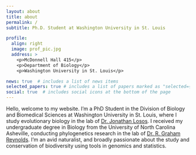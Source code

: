 ```yaml
---
layout: about
title: about
permalink: /
subtitle: Ph.D. Student at Washington University in St. Louis

profile:
  align: right
  image: prof_pic.jpg
  address: >
    <p>McDonnell Hall 415</p>
    <p>Department of Biology</p>
    <p>Washington University in St. Louis</p>

news: true  # includes a list of news items
selected_papers: true # includes a list of papers marked as "selected={true}"
social: true  # includes social icons at the bottom of the page
---
```


Hello, welcome to my website. I’m a PhD Student in the Division of Biology and Biomedical Sciences at Washington University in St. Louis, where I study evolutionary biology in the lab of [Dr. Jonathan Losos](https://sites.wustl.edu/losos/). I received my undergraduate degree in Biology from the University of North Carolina Asheville, conducting phylogenetics research in the lab of [Dr. R. Graham Reynolds](https://reynoldslab.wp.unca.edu/). I’m an avid naturalist, and broadly passionate about the study and conservation of biodiversity using tools in genomics and statistics. 
